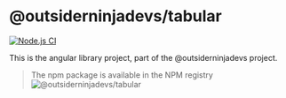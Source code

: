 # @outsiderninjadevs/tabular

[![Node.js CI](https://github.com/achrafmataich/ond-tabular/actions/workflows/nodjs.yaml/badge.svg)](https://github.com/achrafmataich/ond-tabular/actions/workflows/nodjs.yaml)

This is the angular library project, part of the @outsiderninjadevs project.

> The npm package is available in the NPM registry ![**@outsiderninjadevs/tabular**](https://www.npmjs.com/package/@outsiderninjadevs/tabular)
